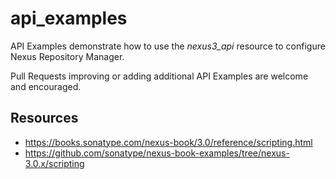 # api_examples

API Examples demonstrate how to use the *nexus3_api* resource to configure Nexus Repository Manager.  

Pull Requests improving or adding additional API Examples are welcome and encouraged.

## Resources
* https://books.sonatype.com/nexus-book/3.0/reference/scripting.html
* https://github.com/sonatype/nexus-book-examples/tree/nexus-3.0.x/scripting
